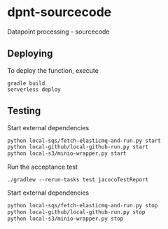 # dpnt-sourcecode
Datapoint processing - sourcecode


## Deploying

To deploy the function, execute

```
gradle build
serverless deploy
```

## Testing

Start external dependencies
```bash
python local-sqs/fetch-elasticmq-and-run.py start
python local-github/local-github-run.py start
python local-s3/minio-wrapper.py start
```

Run the acceptance test

```
./gradlew --rerun-tasks test jacocoTestReport
```

Start external dependencies
```bash
python local-sqs/fetch-elasticmq-and-run.py stop
python local-github/local-github-run.py stop
python local-s3/minio-wrapper.py stop
```
